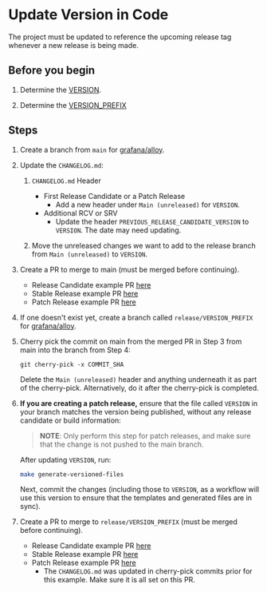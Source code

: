# Update Version in Code

The project must be updated to reference the upcoming release tag whenever a new release is being made.

## Before you begin

1. Determine the [VERSION](concepts/version.md).

2. Determine the [VERSION_PREFIX](concepts/version.md)

## Steps

1. Create a branch from `main` for [grafana/alloy](https://github.com/grafana/alloy).

2. Update the `CHANGELOG.md`:

    1. `CHANGELOG.md` Header
        - First Release Candidate or a Patch Release
            - Add a new header under `Main (unreleased)` for `VERSION`.
        - Additional RCV or SRV
            - Update the header `PREVIOUS_RELEASE_CANDIDATE_VERSION` to `VERSION`. The date may need updating.

    2. Move the unreleased changes we want to add to the release branch from `Main (unreleased)` to `VERSION`.

3. Create a PR to merge to main (must be merged before continuing).

    - Release Candidate example PR [here](https://github.com/grafana/agent/pull/3065)
    - Stable Release example PR [here](https://github.com/grafana/agent/pull/3119)
    - Patch Release example PR [here](https://github.com/grafana/agent/pull/3191)

4. If one doesn't exist yet, create a branch called `release/VERSION_PREFIX` for [grafana/alloy](https://github.com/grafana/alloy).

5. Cherry pick the commit on main from the merged PR in Step 3 from main into the branch from Step 4:

    ```
    git cherry-pick -x COMMIT_SHA
    ```

    Delete the `Main (unreleased)` header and anything underneath it as part of the cherry-pick. Alternatively, do it after the cherry-pick is completed.

6. **If you are creating a patch release,** ensure that the file called `VERSION` in your branch matches the version being published, without any release candidate or build information:

   > **NOTE**: Only perform this step for patch releases, and make sure that
   > the change is not pushed to the main branch.

   After updating `VERSION`, run:

   ```bash
   make generate-versioned-files
   ```

   Next, commit the changes (including those to `VERSION`, as a workflow will use this version to ensure that the templates and generated files are in sync).


6. Create a PR to merge to `release/VERSION_PREFIX` (must be merged before continuing).

    - Release Candidate example PR [here](https://github.com/grafana/agent/pull/3066)
    - Stable Release example PR [here](https://github.com/grafana/agent/pull/3123)
    - Patch Release example PR [here](https://github.com/grafana/agent/pull/3193)
        - The `CHANGELOG.md` was updated in cherry-pick commits prior for this example. Make sure it is all set on this PR.
